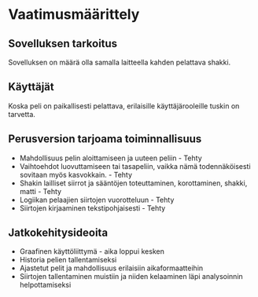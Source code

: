 # Vaatimusmäärittely

## Sovelluksen tarkoitus

Sovelluksen on määrä olla samalla laitteella kahden pelattava shakki.

## Käyttäjät

Koska peli on paikallisesti pelattava, erilaisille käyttäjärooleille tuskin on tarvetta.

## Perusversion tarjoama toiminnallisuus

- Mahdollisuus pelin aloittamiseen ja uuteen peliin - Tehty
- Vaihtoehdot luovuttamiseen tai tasapeliin, vaikka nämä todennäköisesti sovitaan myös kasvokkain. - Tehty
- Shakin lailliset siirrot ja sääntöjen toteuttaminen, korottaminen, shakki, matti - Tehty
- Logiikan pelaajien siirtojen vuorotteluun - Tehty
- Siirtojen kirjaaminen tekstipohjaisesti - Tehty

## Jatkokehitysideoita
- Graafinen käyttöliittymä - aika loppui kesken
- Historia pelien tallentamiseksi
- Ajastetut pelit ja mahdollisuus erilaisiin aikaformaatteihin
- Siirtojen tallentaminen muistiin ja niiden kelaaminen läpi analysoinnin helpottamiseksi




